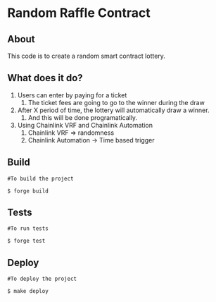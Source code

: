 # Random Raffle Contract

## About

This code is to create a random smart contract lottery.

## What does it do?

1. Users can enter by paying for a ticket
    1. The ticket fees are going to go to the winner during the draw
2. After X period of time, the lottery will automatically draw a winner.
    1. And this will be done programatically.
3. Using Chainlink VRF and Chainlink Automation
    1. Chainlink VRF => randomness
    2. Chainlink Automation -> Time based trigger

## Build
```shell
#To build the project

$ forge build
```

## Tests
```shell
#To run tests

$ forge test
```

## Deploy
```shell
#To deploy the project

$ make deploy
```